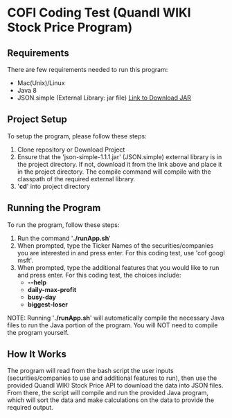 # COFI Coding Test (Quandl WIKI Stock Price Program)

## Requirements
There are few requirements needed to run this program:

* Mac(Unix)/Linux
* Java 8
* JSON.simple (External Library: jar file) [Link to Download JAR](https://mvnrepository.com/artifact/com.googlecode.json-simple/json-simple/1.1.1)

## Project Setup
To setup the program, please follow these steps:

1. Clone repository or Download Project
2. Ensure that the 'json-simple-1.1.1.jar' (JSON.simple) external library is in the project directory. If not, download it from the link above and place it in the project directory. The compile command will compile with the classpath of the required external library.
3. '**cd**' into project directory

## Running the Program
To run the program, follow these steps:
 
1. Run the command '**./runApp.sh**'
2. When prompted, type the Ticker Names of the securities/companies you are interested in and press enter. For this coding test, use 'cof googl msft'.
3. When prompted, type the additional features that you would like to run and press enter. For this coding test, the choices include:
   * **--help**
   * **daily-max-profit**
   * **busy-day**
   * **biggest-loser**
   
NOTE: Running '**./runApp.sh**' will automatically compile the necessary Java files to run the Java portion of the program. You will NOT need to compile the program yourself.
   
## How It Works
The program will read from the bash script the user inputs (securities/companies to use and additional features to run), then use the provided Quandl WIKI Stock Price API to download the data into JSON files. From there, the script will compile and run the provided Java program, which will sort the data and make calculations on the data to provide the required output. 
